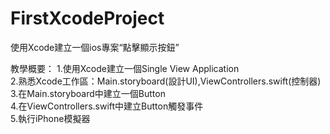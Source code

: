 # FirstXcodeProject
使用Xcode建立一個ios專案“點擊顯示按鈕”

教學概要：
1.使用Xcode建立一個Single View Application  
2.熟悉Xcode工作區：Main.storyboard(設計UI),ViewControllers.swift(控制器)  
3.在Main.storyboard中建立一個Button  
4.在ViewControllers.swift中建立Button觸發事件  
5.執行iPhone模擬器  


